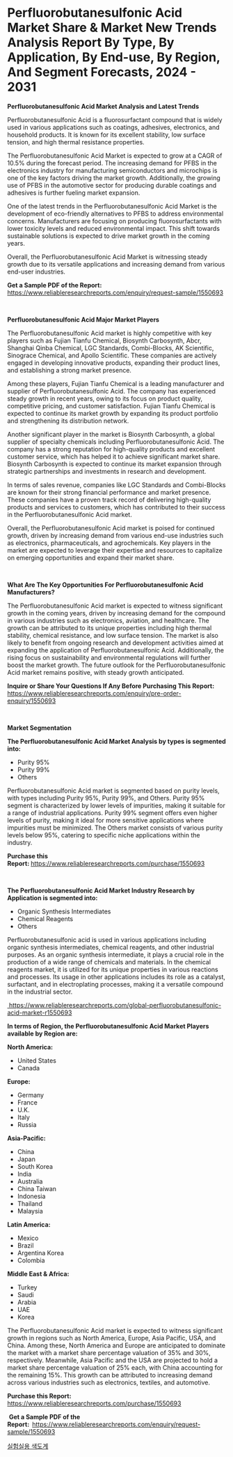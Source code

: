 <p><h1>Perfluorobutanesulfonic Acid Market Share & Market New Trends Analysis Report By Type, By Application, By End-use, By Region, And Segment Forecasts, 2024 - 2031</h1></p><p><strong>Perfluorobutanesulfonic Acid Market Analysis and Latest Trends</strong></p>
<p><p>Perfluorobutanesulfonic Acid is a fluorosurfactant compound that is widely used in various applications such as coatings, adhesives, electronics, and household products. It is known for its excellent stability, low surface tension, and high thermal resistance properties.</p><p>The Perfluorobutanesulfonic Acid Market is expected to grow at a CAGR of 10.5% during the forecast period. The increasing demand for PFBS in the electronics industry for manufacturing semiconductors and microchips is one of the key factors driving the market growth. Additionally, the growing use of PFBS in the automotive sector for producing durable coatings and adhesives is further fueling market expansion.</p><p>One of the latest trends in the Perfluorobutanesulfonic Acid Market is the development of eco-friendly alternatives to PFBS to address environmental concerns. Manufacturers are focusing on producing fluorosurfactants with lower toxicity levels and reduced environmental impact. This shift towards sustainable solutions is expected to drive market growth in the coming years.</p><p>Overall, the Perfluorobutanesulfonic Acid Market is witnessing steady growth due to its versatile applications and increasing demand from various end-user industries.</p></p>
<p><strong>Get a Sample PDF of the Report:&nbsp;</strong> <a href="https://www.reliableresearchreports.com/enquiry/request-sample/1550693">https://www.reliableresearchreports.com/enquiry/request-sample/1550693</a></p>
<p>&nbsp;</p>
<p><strong>Perfluorobutanesulfonic Acid Major Market Players</strong></p>
<p><p>The Perfluorobutanesulfonic Acid market is highly competitive with key players such as Fujian Tianfu Chemical, Biosynth Carbosynth, Abcr, Shanghai Qinba Chemical, LGC Standards, Combi-Blocks, AK Scientific, Sinograce Chemical, and Apollo Scientific. These companies are actively engaged in developing innovative products, expanding their product lines, and establishing a strong market presence.</p><p>Among these players, Fujian Tianfu Chemical is a leading manufacturer and supplier of Perfluorobutanesulfonic Acid. The company has experienced steady growth in recent years, owing to its focus on product quality, competitive pricing, and customer satisfaction. Fujian Tianfu Chemical is expected to continue its market growth by expanding its product portfolio and strengthening its distribution network.</p><p>Another significant player in the market is Biosynth Carbosynth, a global supplier of specialty chemicals including Perfluorobutanesulfonic Acid. The company has a strong reputation for high-quality products and excellent customer service, which has helped it to achieve significant market share. Biosynth Carbosynth is expected to continue its market expansion through strategic partnerships and investments in research and development.</p><p>In terms of sales revenue, companies like LGC Standards and Combi-Blocks are known for their strong financial performance and market presence. These companies have a proven track record of delivering high-quality products and services to customers, which has contributed to their success in the Perfluorobutanesulfonic Acid market.</p><p>Overall, the Perfluorobutanesulfonic Acid market is poised for continued growth, driven by increasing demand from various end-use industries such as electronics, pharmaceuticals, and agrochemicals. Key players in the market are expected to leverage their expertise and resources to capitalize on emerging opportunities and expand their market share.</p></p>
<p>&nbsp;</p>
<p><strong>What Are The Key Opportunities For Perfluorobutanesulfonic Acid Manufacturers?</strong></p>
<p><p>The Perfluorobutanesulfonic Acid market is expected to witness significant growth in the coming years, driven by increasing demand for the compound in various industries such as electronics, aviation, and healthcare. The growth can be attributed to its unique properties including high thermal stability, chemical resistance, and low surface tension. The market is also likely to benefit from ongoing research and development activities aimed at expanding the application of Perfluorobutanesulfonic Acid. Additionally, the rising focus on sustainability and environmental regulations will further boost the market growth. The future outlook for the Perfluorobutanesulfonic Acid market remains positive, with steady growth anticipated.</p></p>
<p><strong>Inquire or Share Your Questions If Any Before Purchasing This Report:</strong> <a href="https://www.reliableresearchreports.com/enquiry/pre-order-enquiry/1550693">https://www.reliableresearchreports.com/enquiry/pre-order-enquiry/1550693</a></p>
<p>&nbsp;</p>
<p><strong>Market Segmentation</strong></p>
<p><strong>The Perfluorobutanesulfonic Acid Market Analysis by types is segmented into:</strong></p>
<p><ul><li>Purity 95%</li><li>Purity 99%</li><li>Others</li></ul></p>
<p><p>Perfluorobutanesulfonic Acid market is segmented based on purity levels, with types including Purity 95%, Purity 99%, and Others. Purity 95% segment is characterized by lower levels of impurities, making it suitable for a range of industrial applications. Purity 99% segment offers even higher levels of purity, making it ideal for more sensitive applications where impurities must be minimized. The Others market consists of various purity levels below 95%, catering to specific niche applications within the industry.</p></p>
<p><strong>Purchase this Report:&nbsp;</strong><a href="https://www.reliableresearchreports.com/purchase/1550693">https://www.reliableresearchreports.com/purchase/1550693</a></p>
<p>&nbsp;</p>
<p><strong>The Perfluorobutanesulfonic Acid Market Industry Research by Application is segmented into:</strong></p>
<p><ul><li>Organic Synthesis Intermediates</li><li>Chemical Reagents</li><li>Others</li></ul></p>
<p><p>Perfluorobutanesulfonic acid is used in various applications including organic synthesis intermediates, chemical reagents, and other industrial purposes. As an organic synthesis intermediate, it plays a crucial role in the production of a wide range of chemicals and materials. In the chemical reagents market, it is utilized for its unique properties in various reactions and processes. Its usage in other applications includes its role as a catalyst, surfactant, and in electroplating processes, making it a versatile compound in the industrial sector.</p></p>
<p><a href="https://www.reliableresearchreports.com/global-perfluorobutanesulfonic-acid-market-r1550693">&nbsp;https://www.reliableresearchreports.com/global-perfluorobutanesulfonic-acid-market-r1550693</a></p>
<p><strong>In terms of Region, the Perfluorobutanesulfonic Acid Market Players available by Region are:</strong></p>
<p>
    <p> <strong> North America: </strong>
        <ul>
            <li>United States</li>
            <li>Canada</li>
        </ul>
        </p> 
    <p> <strong> Europe: </strong>
        <ul>
            <li>Germany</li>
            <li>France</li>
            <li>U.K.</li>
            <li>Italy</li>
            <li>Russia</li>
        </ul>
        </p> 
    <p> <strong> Asia-Pacific: </strong>
        <ul>
            <li>China</li>
            <li>Japan</li>
            <li>South Korea</li>
            <li>India</li>
            <li>Australia</li>
            <li>China Taiwan</li>
            <li>Indonesia</li>
            <li>Thailand</li>
            <li>Malaysia</li>
        </ul>
        </p> 
    <p> <strong> Latin America: </strong>
        <ul>
            <li>Mexico</li>
            <li>Brazil</li>
            <li>Argentina Korea</li>
            <li>Colombia</li>
        </ul>
        </p> 
    <p> <strong> Middle East & Africa: </strong>
        <ul>
            <li>Turkey</li>
            <li>Saudi</li>
            <li>Arabia</li>
            <li>UAE</li>
            <li>Korea</li>
        </ul>
    </p>
    </p>
<p><p>The Perfluorobutanesulfonic Acid market is expected to witness significant growth in regions such as North America, Europe, Asia Pacific, USA, and China. Among these, North America and Europe are anticipated to dominate the market with a market share percentage valuation of 35% and 30%, respectively. Meanwhile, Asia Pacific and the USA are projected to hold a market share percentage valuation of 25% each, with China accounting for the remaining 15%. This growth can be attributed to increasing demand across various industries such as electronics, textiles, and automotive.</p></p>
<p><strong>Purchase this Report: </strong><a href="https://www.reliableresearchreports.com/purchase/1550693">https://www.reliableresearchreports.com/purchase/1550693</a></p>
<p>&nbsp;<strong>Get a Sample PDF of the Report:&nbsp;&nbsp;</strong><a href="https://www.reliableresearchreports.com/enquiry/request-sample/1550693">https://www.reliableresearchreports.com/enquiry/request-sample/1550693</a></p>
<p><strong></strong></p>
<p><p><a href="https://github.com/AnthonyWratten/Market-Research-Report-List-1/blob/main/95645264809.md">실험실용 색도계</a></p></p>